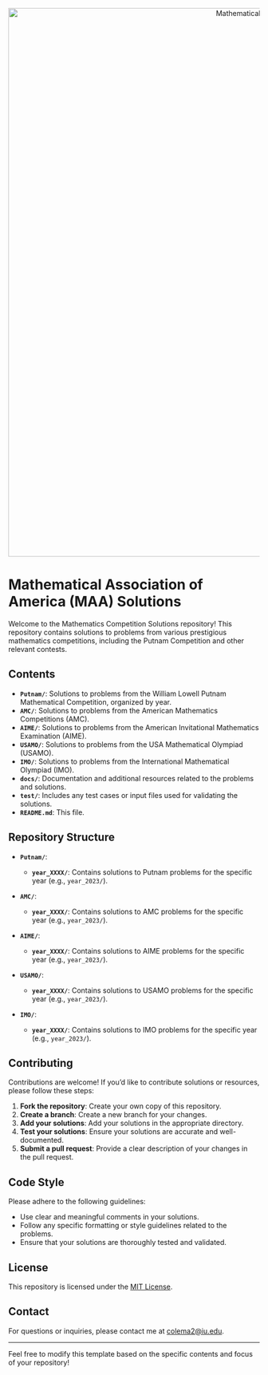 <p align="center">
  <img src="https://github.com/user-attachments/assets/13df68a0-cd98-4ac4-8c0b-f0321cd3e88a" alt="Mathematical Association of America Logo" width="1100"/>
</p>

# Mathematical Association of America (MAA) Solutions

Welcome to the Mathematics Competition Solutions repository! This repository contains solutions to problems from various prestigious mathematics competitions, including the Putnam Competition and other relevant contests.

## Contents

- **`Putnam/`**: Solutions to problems from the William Lowell Putnam Mathematical Competition, organized by year.
- **`AMC/`**: Solutions to problems from the American Mathematics Competitions (AMC).
- **`AIME/`**: Solutions to problems from the American Invitational Mathematics Examination (AIME).
- **`USAMO/`**: Solutions to problems from the USA Mathematical Olympiad (USAMO).
- **`IMO/`**: Solutions to problems from the International Mathematical Olympiad (IMO).
- **`docs/`**: Documentation and additional resources related to the problems and solutions.
- **`test/`**: Includes any test cases or input files used for validating the solutions.
- **`README.md`**: This file.

## Repository Structure

- **`Putnam/`**:
  - **`year_XXXX/`**: Contains solutions to Putnam problems for the specific year (e.g., `year_2023/`).

- **`AMC/`**:
  - **`year_XXXX/`**: Contains solutions to AMC problems for the specific year (e.g., `year_2023/`).

- **`AIME/`**:
  - **`year_XXXX/`**: Contains solutions to AIME problems for the specific year (e.g., `year_2023/`).

- **`USAMO/`**:
  - **`year_XXXX/`**: Contains solutions to USAMO problems for the specific year (e.g., `year_2023/`).

- **`IMO/`**:
  - **`year_XXXX/`**: Contains solutions to IMO problems for the specific year (e.g., `year_2023/`).

## Contributing

Contributions are welcome! If you’d like to contribute solutions or resources, please follow these steps:

1. **Fork the repository**: Create your own copy of this repository.
2. **Create a branch**: Create a new branch for your changes.
3. **Add your solutions**: Add your solutions in the appropriate directory.
4. **Test your solutions**: Ensure your solutions are accurate and well-documented.
5. **Submit a pull request**: Provide a clear description of your changes in the pull request.

## Code Style

Please adhere to the following guidelines:

- Use clear and meaningful comments in your solutions.
- Follow any specific formatting or style guidelines related to the problems.
- Ensure that your solutions are thoroughly tested and validated.

## License

This repository is licensed under the [MIT License](LICENSE).

## Contact

For questions or inquiries, please contact me at [colema2@iu.edu](mailto:colema2@iu.edu).

---

Feel free to modify this template based on the specific contents and focus of your repository!
